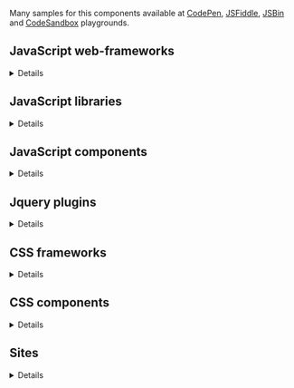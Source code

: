 Many samples for this components available at [CodePen](https://codepen.io/), [JSFiddle](https://jsfiddle.net/), [JSBin](https://jsbin.com) and [CodeSandbox](https://codesandbox.io/) playgrounds.

## JavaScript web-frameworks
<details>

Name | Description
-|-
[React](https://reactjs.org/) | A JavaScript library for building user interfaces
[Ember](https://emberjs.com/) | Building modern web applications
[Vue.js](https://vuejs.org/) | MVVM JavaScript framework 
[Angular](https://angular.io/) | TypeScript-based web application framework
[Polymer](https://www.polymer-project.org/) | Building web applications using Web Components
[Meteor](https://www.meteor.com/) | Rapid prototyping and produces cross-platform code
[Backbone.js](https://backbonejs.org/) | RESTful JSON and MVP application model
[Knockout](https://knockoutjs.com/) | Implementation of the MVVM pattern with templates
[Qooxdoo](http://www.qooxdoo.org/) | Ajax web application framework

</details>

## JavaScript libraries
<details>

Name | Description
-|-
[Hammer.js](http://hammerjs.github.io/) | Triggers gesture events
[Fuse.js](https://fusejs.io/) | Fuzzy-search library
[C3.js](https://c3js.org/) | D3-based reusable chart library

</details>

## JavaScript components
<details>

Name | Description
-|-
[BrowserBlast](https://markgoodyear.com/2013/02/browserblast-2-relaunch/) | Warning for IE users to let them know their browser isn’t supported anymore
[Headhesive.js](https://markgoodyear.com/labs/headhesive/) | An on-demand sticky header
[Populatr](https://markgoodyear.com/labs/populatr/) | Populate any form with pre-defined data
[PageTransitions](https://github.com/codrops/PageTransitions) | Page transition effects
[Snap.js](https://github.com/jakiestfu/Snap.js) | Draggable side menu
[Lightbox](https://lokeshdhakar.com/projects/lightbox2/) | Overlay images on top of the page
[Autosize](http://www.jacklmoore.com/autosize/) | Automatically resize textarea height
[Wheelzoom](http://www.jacklmoore.com/wheelzoom/) | Zooming IMG elements with the mousewheel/trackpad
[RS Carousel](https://github.com/Redknife/rs-carousel) | Fullpage carousel
[Flip](https://pqina.nl/flip/) | Flip Countdown
[Swiper](https://swiperjs.com/) | Mobile touch slider
[Flickity](https://flickity.metafizzy.co/) | Touch, responsive, flickable carousels
[lightGallery.js](https://sachinchoolur.github.io/lightgallery.js/) | Full featured javascript lightbox gallery, No dependencies.
[Highcharts](https://www.highcharts.com/blog/products/highcharts/) | Interactive JavaScript charts
[Siema](https://pawelgrzybek.github.io/siema/) | Lightweight and simple carousel with no dependencies
[Glider.js](https://nickpiscitelli.github.io/Glider.js/) | Native scrolling list with paging controls
[TinyScrollbar](https://baijs.com/tinyscrollbar/) | A crossbrowser lightweight Javascript / jQuery scrollbar
[Quasar](https://github.com/patrickmonteiro/quasar-audio-record) | Audio Recorder using the MediaStream Recording API
[FullPageScroll](https://www.cssscript.com/cross-platform-smooth-one-page-scrolling-pure-javascript/) | Smooth one page scrolling effect

</details>

## Jquery plugins
<details>

Name | Description
-|-
[ScrollUp](https://markgoodyear.com/labs/scrollup/) | 'Scroll to top' feature
[DropDownMenu](https://www.jqueryscript.net/menu/Stylish-Responsive-Drop-Down-Menu-Plugin-For-jQuery-flaunt.html) | Drop down menu
[MixItUp](https://www.jqueryscript.net/layout/jQuery-Plugin-For-Filtering-Sorting-Html-Elements-MixItUp.html) | Filtering and Sorting Html Elements
[Mosaic](https://www.jqueryscript.net/demo/jQuery-Plugin-For-Sliding-Box-with-Image-Overlay-Effect-Mosaic/) | Sliding Box with Image Overlay Effect
[PageSlide](https://www.jqueryscript.net/demo/jQuery-Plugin-For-Responsive-Page-Slide-Menu-PageSlide/examples/) | Page slide menu
[Zoom](http://www.jacklmoore.com/zoom/) | Enlarge images on touch, click, or mouseover
[Colorbox](http://www.jacklmoore.com/colorbox/) | Lightbox for images/slideshow
[Pagination.js](http://pagination.js.org/) | Customisable pagination
[SliderPagination](https://www.jqueryscript.net/demo/Slider-Pagination-with-jQuery-UI-Slider/) | Slider Pagination Concept with jQuery UI Slider
[3D Gallery Room](https://www.jqueryscript.net/demo/Image-Gallery-Room-with-3D-Rotation-Effects/index2.html) | Image Gallery Room with 3D Rotation Effects
[Marquee](https://github.com/aamirafridi/jQuery.Marquee) | Scroll the text like the old traditional marquee
[Waterwheel](https://bkosborne.com/jquery-waterwheel-carousel) | Display images with a cascading "waterwheel" effect
[Grayscale](https://www.jqueryscript.net/demo/Grayscale-Image-Hover-Effect-with-HTML5-jQuery/) | Grayscale Image Hover Effect
[Stellar.js](https://github.com/markdalgleish/stellar.js) | Parallax scrolling
[BlocksIt.js](https://www.inwebson.com/demo/blocksit-js/) | Dynamic Grid Layout
[MultiZoom.js](https://github.com/dynamicdriverepo/featuredimagezoomer) | Image Zoomer
[Quake Slider](https://www.egrappler.com/jquery-image-slider-plugin-with-cool-transition-effects/plain.htm) | Image Slider with  transition effects
[Shapeshift](https://www.jqueryscript.net/demo/Dynamic-Drag-Drop-Grid-Layout-Plugin-shapeshift/demo/) | Dynamic Drag and Drop Grid Layout
[SimplePopup](https://www.jqueryscript.net/demo/Simple-jQuery-Plugin-for-Popup-Window/demo/) | Simple popup window
[SyoTimer](http://syomochkin.xyz/folio/syotimer/demo.html) | Countdown on html page
[Nagging Menu](https://www.jqueryscript.net/demo/Fixed-Position-Top-Menu-Bar-with-jQuery-CSS3-nagging-menu/) | Fixed Position Top Menu Bar
[bxSlider](https://bxslider.com/) | Content slider
[ImagesCompare](https://github.com/sylvaincombes/jquery-images-compare) | Comparing two images
[Navgoco](http://apps.komposta.net/jquery/navgoco/demo/) | Vertical multi-level slide navigation
[BlueimpGallery](https://blueimp.github.io/Gallery/) | Image & video gallery, carousel and lightbox
[Growl](http://ksylvest.github.io/jquery-growl/) | Provide informative messages in the browser
[Carousel](https://ksylvest.github.io/jquery-carousel/) | Scrolling gallery
[Age](http://ksylvest.github.io/jquery-age/) | Formats and tracks dates and times as human readable text
[Gridly](http://ksylvest.github.io/jquery-gridly/) | Drag and drop as well as resize on a grids
[Lighter](http://ksylvest.github.io/jquery-lighter/) | Zoomable images viewer like other light box
[FeedbackMe](http://feedback-me.appspot.com/) | Widget with a feedback form which slides from the side of the screen
[TreeTable](http://ludo.cubicphuse.nl/jquery-treetable/) | Display tree of data in table
[Camera](http://www.pixedelic.com/plugins/camera/) | Nice slideshow plugin
[jCarousel](https://sorgalla.com/jcarousel/) | Riding carousels for controlling a list of items in horizontal or vertical order
[Lity](https://sorgalla.com/lity/) | Lightweight, accessible and responsive lightbox
[lightSlider](http://sachinchoolur.github.io/lightslider/) | Lightweight responsive Content slider with carousel thumbnails navigation
[lightGallery](http://sachinchoolur.github.io/lightGallery/) | A customizable, modular, responsive, lightbox gallery plugin
[Flexisel](http://9bitstudios.github.io/flexisel/) | Responsive Carousel
[StupidTable](https://joequery.github.io/Stupid-Table-Plugin/) | Small and simple table sorter
[FreeTransform](https://github.com/gthmb/jquery-free-transform) | Move/rotate/scale a DOM element
[ProSlider](https://github.com/TheSisb/jQuery-proSlider) | Style input[type=range]
[MiniColors](https://labs.abeautifulsite.net/jquery-minicolors/) | A tiny color picker
[Kwicks](http://devsmash.com/projects/kwicks) | Sliding panels
[Bootpag](http://botmonster.com/jquery-bootpag/) | Dynamic pagination
[jqTime](http://dev.nim579.ru/jqTime/) | Displays time on screen


</details>

## CSS frameworks
<details>

Name | Description
-|-
[Bootstrap](https://getbootstrap.com/) | Toolkit for developing with HTML, CSS, and JS
[Bulma](https://bulma.io/) | Free, open source CSS framework based on Flexbox
[Picnic](https://picnicss.com/) | Lightweight and beautiful library
[PureCss](https://purecss.io/) | A set of small, responsive CSS modules
[Materialize](https://materializecss.com/) | Responsive front-end framework based on Material Design
[Mini.css](https://minicss.org/docs) | A minimal, responsive, style-agnostic CSS framework
[Foundation](https://get.foundation/sites/docs/index.html) | Includes a fully customizable, responsive grid, a large library of Sass mixins, commonly used JavaScript plugins
[SemanticUI](https://semantic-ui.com/) | Component framework based around useful principles from natural language
[UIKit](https://getuikit.com/) | A lightweight and modular front-end framework for developing fast and powerful web interfaces
[MustardUI](https://kylelogue.github.io/mustard-ui/) | A starter CSS framework that actually looks good

</details>

## CSS components
<details>

Name | Description
-|-
[ResponsibleRetinaReadyMenu](https://tympanus.net/Tutorials/ResponsiveRetinaReadyMenu) | Responsible menu with different, size-dependent layouts
[98.css](https://jdan.github.io/98.css/) | Building interfaces that look like Windows 98
[Animate.css](https://daneden.github.io/animate.css/) | A cross-browser library of CSS animations

</details>

## Sites
<details>

Name | Description
-|-
[Cheatography](https://cheatography.com/) | Free Cheat Sheets, Revision Aids and Quick References
[jQueryScript](https://www.jqueryscript.net/) | Free jQuery Plugins and Tutorials
[MDB](https://mdbootstrap.com/) | Material Design for Bootstrap
[1stWebDesigner](https://1stwebdesigner.com/) | Content created by web design professionals, for web design professional
[MockplusBlog](https://www.mockplus.com/blog) | Designers blog
[CSS Script](https://www.cssscript.com) | JavaScript and CSS / CSS3 resources for front-end developers

</details>
